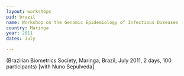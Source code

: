 ```yaml
---
layout: workshops
pid: brazil
name: Workshop on the Genomic Epidemiology of Infectious Diseases
country: Maringa
year: 2011
dates: July

---
```


(Brazilian Biometrics Society, Maringa, Brazil, July 2011, 2 days, 100 participants) [with Nuno Sepulveda] 
